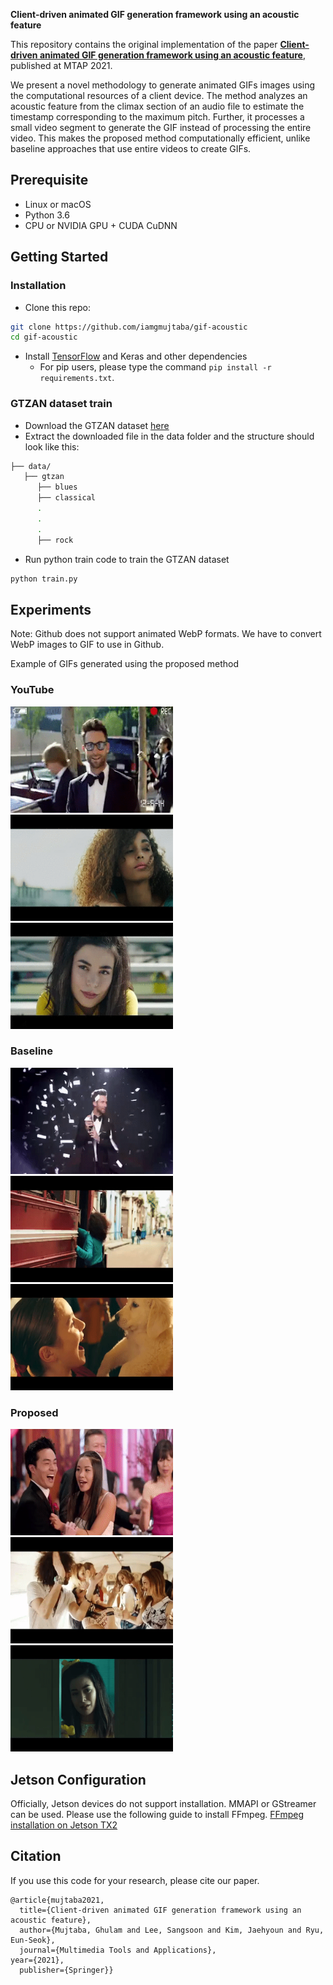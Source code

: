<b> Client-driven animated GIF generation framework using an acoustic feature </b>

This repository contains the original implementation of the paper **[Client-driven animated GIF generation framework using an acoustic feature](https://doi.org/10.1007/s11042-020-10236-6)**, published at MTAP 2021.

We present a novel methodology to generate animated GIFs images using the computational resources of a client device. The method analyzes an acoustic feature from the climax section of an audio file to estimate the timestamp corresponding to the maximum pitch. Further, it processes a small video segment to generate the GIF instead of processing the entire video. This makes the proposed method computationally efficient, unlike baseline approaches that use entire videos to create GIFs. 


## Prerequisite
- Linux or macOS
- Python 3.6
- CPU or NVIDIA GPU + CUDA CuDNN

## Getting Started
### Installation
- Clone this repo:
```bash
git clone https://github.com/iamgmujtaba/gif-acoustic
cd gif-acoustic
```
- Install [TensorFlow](https://www.tensorflow.org/) and Keras and other dependencies
  - For pip users, please type the command `pip install -r requirements.txt`.


### GTZAN dataset train
- Download the GTZAN dataset [here](http://opihi.cs.uvic.ca/sound/genres.tar.gz)
- Extract the downloaded file in the data folder and the structure should look like this:

```bash
├── data/
   ├── gtzan
      ├── blues
      ├── classical
      .
      .
      .
      ├── rock
```

- Run python train code to train the GTZAN dataset
```bash
python train.py
```


## Experiments
Note: Github does not support animated WebP formats. We have to convert WebP images to GIF to use in Github.

Example of GIFs generated using the proposed method

### YouTube
<img  alt="Maroon 5 Sugar" src="https://github.com/iamgmujtaba/gif-acoustic/blob/master/experiments/Maroon_YouTube.gif" width="260" height="170">  <img  alt="Subeme" src="https://github.com/iamgmujtaba/gif-acoustic/blob/master/experiments/Subeme_YouTube.gif" width="260" height="170">  <img  alt="Happier" src="https://github.com/iamgmujtaba/gif-acoustic/blob/master/experiments/Happier_YouTube.gif" width="260" height="170">

### Baseline
<img  alt="Maroon 5 Sugar" src="https://github.com/iamgmujtaba/gif-acoustic/blob/master/experiments/Maroon_baseline.gif" width="260" height="170">  <img  alt="Subeme" src="https://github.com/iamgmujtaba/gif-acoustic/blob/master/experiments/Subeme_baseline.gif" width="260" height="170">  <img  alt="Happier" src="https://github.com/iamgmujtaba/gif-acoustic/blob/master/experiments/Happier_baseline.gif" width="260" height="170">

### Proposed
<img  alt="Maroon 5 Sugar" src="https://github.com/iamgmujtaba/gif-acoustic/blob/master/experiments/Maroon_proposed.gif" width="260" height="170">  <img  alt="Subeme" src="https://github.com/iamgmujtaba/gif-acoustic/blob/master/experiments/Subeme_proposed.gif" width="260" height="170">  <img  alt="Happier" src="https://github.com/iamgmujtaba/gif-acoustic/blob/master/experiments/Happier_proposed.gif" width="260" height="170">


## Jetson Configuration
Officially, Jetson devices do not support installation. MMAPI or GStreamer can be used. Please use the following guide to install FFmpeg.
[FFmpeg installation on Jetson TX2](https://ghulammujtabakorai.medium.com/ffmpegs-installation-on-the-jetson-tx2-66b5a3f21d02)


## Citation
If you use this code for your research, please cite our paper.
```
@article{mujtaba2021,
  title={Client-driven animated GIF generation framework using an acoustic feature},
  author={Mujtaba, Ghulam and Lee, Sangsoon and Kim, Jaehyoun and Ryu, Eun-Seok},
  journal={Multimedia Tools and Applications},
year={2021},
  publisher={Springer}}
